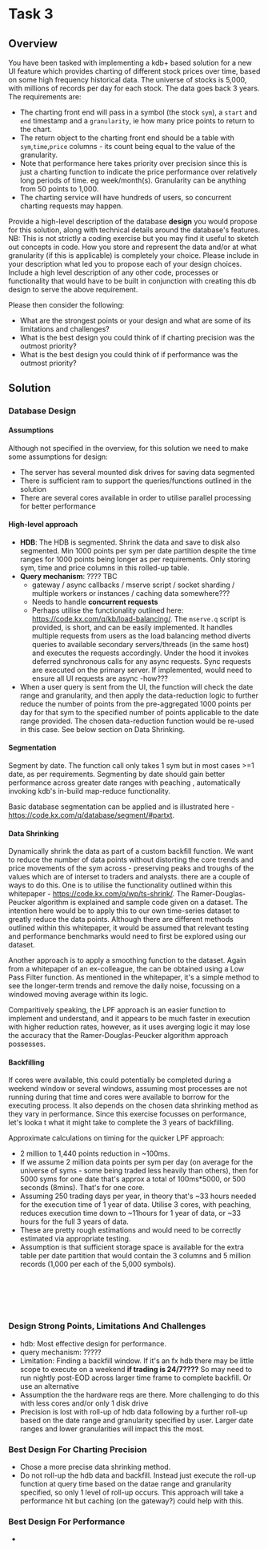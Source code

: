 # Task 3

## Overview

You have been tasked with implementing a kdb+ based solution for a new UI feature which provides charting of different stock prices over time, based on some high frequency historical data. The universe of stocks is 5,000, with millions of records per day for each stock. The data goes back 3 years.
The requirements are:

-	The charting front end will pass in a symbol (the stock `sym`), a `start` and `end` timestamp and a `granularity`, ie how many price points to return to the chart.
-	The return object to the charting front end should be a table with `sym`,`time`,`price` columns - its count being equal to the value of the granularity.
-	Note that performance here takes priority over precision since this is just a charting function to indicate the price performance over relatively long periods of time. eg week/month(s). Granularity can be anything from 50 points to 1,000.
-	The charting service will have hundreds of users, so concurrent charting requests may happen.

Provide a high-level description of the database **design** you would propose for this solution, along with technical details around the database's features.  NB: This is not strictly a coding exercise but you may find it useful to sketch out concepts in code.
How you store and represent the data and/or at what granularity (if this is applicable) is completely your choice. Please include in your description what led you to propose each of your design choices. 
Include a high level description of any other code, processes or functionality that would have to be built in conjunction with creating this db design to serve the above requirement.

Please then consider the following:

-	What are the strongest points or your design and what are some of its limitations and challenges?
-	What is the best design you could think of if charting precision was the outmost priority?
-	What is the best design you could think of if performance was the outmost priority?

## Solution

### Database Design
#### Assumptions
Although not specified in the overview, for this solution we need to make some assumptions for design:
- The server has several mounted disk drives for saving data segmented
- There is sufficient ram to support the queries/functions outlined in the solution
- There are several cores available in order to utilise parallel processing for better performance

#### High-level approach
- **HDB**: The HDB is segmented. Shrink the data and save to disk also segmented. Min 1000 points per sym per date partition despite the time ranges for 1000 points being longer as per requirements. Only storing sym, time and price columns in this rolled-up table. 
- **Query mechanism**: ???? TBC
    -  gateway / async callbacks / mserve script / socket sharding / multiple workers or instances / caching  data somewhere??? 
    -  Needs to handle **concurrent requests**
    -  Perhaps utilise the functionality outlined here: https://code.kx.com/q/kb/load-balancing/. The `mserve.q` script is provided, is short, and can be easily implemented. It handles multiple requests from users as the load balancing method diverts queries to available secondary servers/threads (in the same host) and executes the requests accordingly. Under the hood it invokes deferred synchronous calls for any async requests. Sync requests are executed on the primary server. If implemented, would need to ensure all UI requests are async -how???
- When a user query is sent from the UI, the function will check the date range and granularity, and then apply the data-reduction logic to further reduce the number of points from the pre-aggregated 1000 points per day for that sym to the specified number of points applicable to the date range provided. The chosen data-reduction function would be re-used in this case. See below section on Data Shrinking. 

#### Segmentation
Segment by date. The function call only takes 1 sym but in most cases >=1 date, as per requirements. Segmenting by date should gain better performance across greater date ranges with peaching , automatically invoking kdb's in-build map-reduce functionality. 

Basic database segmentation can be applied and is illustrated here - https://code.kx.com/q/database/segment/#partxt. 

#### Data Shrinking
Dynamically shrink the data as part of a custom backfill function. We want to reduce the number of data points without distorting the core trends and price movements of the sym across - preserving peaks and troughs of the values which are of interset to traders and analysts. there are a couple of ways to do this. One is to utilise the functionality outlined within this whitepaper - https://code.kx.com/q/wp/ts-shrink/. The Ramer-Douglas-Peucker algorithm is explained and sample code given on a dataset. The intention here would be to apply this to our own time-series dataset to greatly reduce the data points. Although there are different methods outlined within this whitepaper, it would be assumed that relevant testing and performance benchmarks would need to first be explored using our dataset.  
 
Another approach is to apply a smoothing function to the dataset. Again from a whitepaper of an ex-colleague, the can be obtained using a Low Pass Filter function. As mentioned in the whitepaper, it's a simple method to see the longer-term trends and remove the daily noise, focussing on a windowed moving average within its logic. 

Comparitively speaking, the LPF approach is an easier function to implement and understand, and it appears to be much faster in execution with higher reduction rates, however, as it uses averging logic it may lose the accuracy that the Ramer-Douglas-Peucker algorithm approach possesses. 


#### Backfilling
If cores were available, this could potentially be completed during a weekend window or several windows, assuming most processes are not running during that time and cores were available to borrow for the executing process. It also depends on the chosen data shrinking method as they vary in performance. Since this exercise focusses on performance, let's looka t what it might take to complete the 3 years of backfilling. 

Approximate calculations on timing for the quicker LPF approach: 
- 2 million to 1,440 points reduction in ~100ms.
- If we assume 2 million data points per sym per day (on average for the universe of syms - some being traded less heavily than others), then for 5000 syms for one date that's approx a total of 100ms*5000, or 500 seconds (8mins). That's for one core. 
- Assuming 250 trading days per year, in theory that's ~33 hours needed for the execution time of 1 year of data. Utilise 3 cores, with peaching, reduces execution time down to ~11hours for 1 year of data, or ~33 hours for the full 3 years of data. 
- These are pretty rough estimations and would need to be correctly estimated via appropriate testing.
- Assumption is that sufficient storage space is available for the extra table per date partition that would contain the 3 columns and 5 million records (1,000 per each of the 5,000 symbols).

<br>
<br>
<br>
<br>

### Design Strong Points, Limitations And Challenges
- hdb: Most effective design for performance. 
- query mechanism: ?????
- Limitation: Finding a backfill window. If it's an fx hdb there may be little scope to execute on a weekend **if trading is 24/7????** So may need to run nightly post-EOD across larger time frame to complete backfill. Or use an alternative 
- Assumption the the hardware reqs are there. More challenging to do this with less cores and/or only 1 disk drive
- Precision is lost with roll-up of hdb data following by a further roll-up based on the date range and granularity specified by user. Larger date ranges and lower granularities will impact this the most.

### Best Design For Charting Precision
- Chose a more precise data shrinking method.
- Do not roll-up the hdb data and backfill. Instead just execute the roll-up function at query time based on the datae range and granularity specified, so only 1 level of roll-up occurs. This approach will take a performance hit but caching (on the gateway?) could help with this. 
  
### Best Design For Performance
- 
